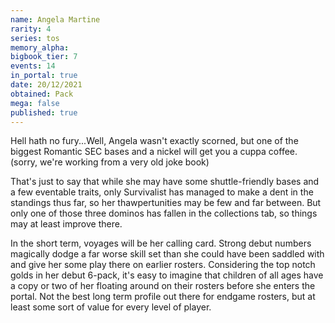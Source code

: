 ```yaml
---
name: Angela Martine
rarity: 4
series: tos
memory_alpha:
bigbook_tier: 7
events: 14
in_portal: true
date: 20/12/2021
obtained: Pack
mega: false
published: true
---
```


Hell hath no fury...Well, Angela wasn't exactly scorned, but one of the biggest Romantic SEC bases and a nickel will get you a cuppa coffee. (sorry, we're working from a very old joke book)

That's just to say that while she may have some shuttle-friendly bases and a few eventable traits, only Survivalist has managed to make a dent in the standings thus far, so her thawpertunities may be few and far between. But only one of those three dominos has fallen in the collections tab, so things may at least improve there.

In the short term, voyages will be her calling card. Strong debut numbers magically dodge a far worse skill set than she could have been saddled with and give her some play there on earlier rosters. Considering the top notch golds in her debut 6-pack, it's easy to imagine that children of all ages have a copy or two of her floating around on their rosters before she enters the portal. Not the best long term profile out there for endgame rosters, but at least some sort of value for every level of player.
